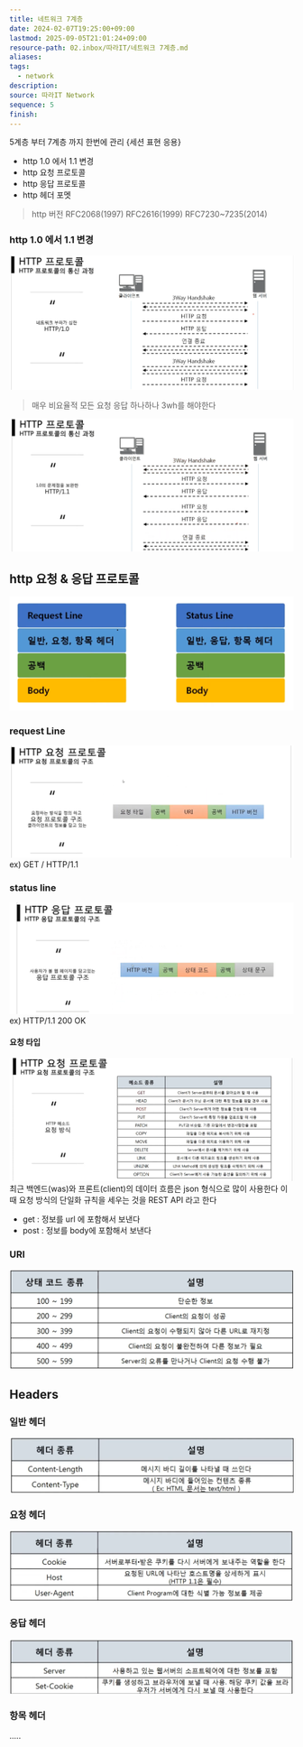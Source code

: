 ```yaml
---
title: 네트워크 7계층
date: 2024-02-07T19:25:00+09:00
lastmod: 2025-09-05T21:01:24+09:00
resource-path: 02.inbox/따라IT/네트워크 7계층.md
aliases: 
tags:
  - network
description: 
source: 따라IT Network
sequence: 5
finish: 
---
```

5계층 부터 7계층 까지 한번에 관리 {세션 표현 응용}
- http 1.0 에서 1.1 변경
- http 요청 프로토콜
- http 응답 프로토콜
- http 헤더 포멧

> http 버전
> RFC2068(1997)
> RFC2616(1999)
> RFC7230~7235(2014)

### http 1.0 에서 1.1 변경
![Pasted image 20240207193831](../../08.media/20240207193831.png)

> 매우 비요율적 모든 요청 응답 하나하나 3wh를 해야한다

![Pasted image 20240207194010](../../08.media/20240207194010.png)

## http 요청 & 응답 프로토콜
![Pasted image 20240212034842](../../08.media/20240212034842.png)
### request Line
![Pasted image 20240207195646](../../08.media/20240207195646.png)
ex) GET / HTTP/1.1
### status line
![Pasted image 20240207230845](../../08.media/20240207230845.png)
ex) HTTP/1.1 200 OK
#### 요청 타입
![Pasted image 20240207195725](../../08.media/20240207195725.png)
최근 백엔드(was)와 프론트(client)의 데이터 흐름은 json 형식으로 많이 사용한다 이때 요청 방식의 단일화 규칙을 세우는 것을 REST API 라고 한다

- get : 정보를 url 에 포함해서 보낸다
- post : 정보를 body에 포함해서 보낸다
### URI
![Pasted image 20240212035621](../../08.media/20240212035621.png)
## Headers
### 일반 헤더
![Pasted image 20240212040250](../../08.media/20240212040250.png)
### 요청 헤더
![Pasted image 20240212040319](../../08.media/20240212040319.png)
### 응답 헤더
![Pasted image 20240212040640](../../08.media/20240212040640.png)
### 항목 헤더
.....



